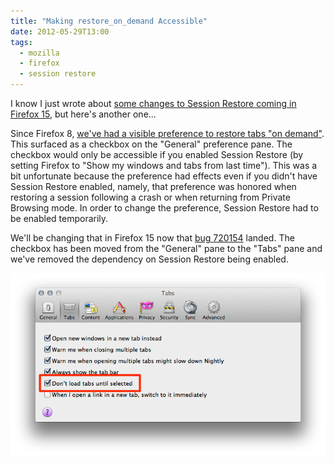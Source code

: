 ```yaml
---
title: "Making restore_on_demand Accessible"
date: 2012-05-29T13:00
tags:
  - mozilla
  - firefox
  - session restore
---
```


I know I just wrote about [some changes to Session Restore coming in Firefox 15](/posts/session-restore-changes-in-firefox-15), but here's another one...

Since Firefox 8, [we've had a visible preference to restore tabs "on demand"](/posts/max-concurrent-tabs-is-dead/). This surfaced as a checkbox on the "General" preference pane. The checkbox would only be accessible if you enabled Session Restore (by setting Firefox to "Show my windows and tabs from last time"). This was a bit unfortunate because the preference had effects even if you didn't have Session Restore enabled, namely, that preference was honored when restoring a session following a crash or when returning from Private Browsing mode. In order to change the preference, Session Restore had to be enabled temporarily.

We'll be changing that in Firefox 15 now that [bug 720154](https://bugzilla.mozilla.org/show_bug.cgi?id=720154) landed. The checkbox has been moved from the "General" pane to the "Tabs" pane and we've removed the dependency on Session Restore being enabled.

![](./making-restore-on-demand-accessible.png)
